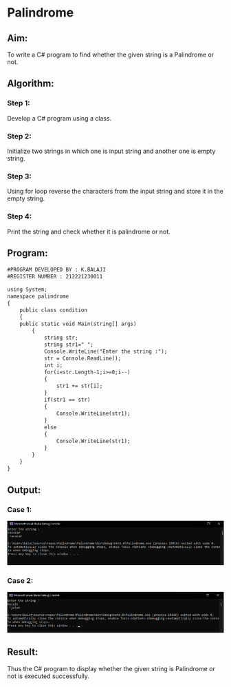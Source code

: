 # Palindrome


## Aim:
To write a C# program to find whether the given string is a Palindrome or not.
## Algorithm:
### Step 1:
Develop a C# program using a class.
### Step 2:
Initialize two strings in which one is input string and another one is empty string.
### Step 3:
Using for loop reverse the characters from the input string and store it in the empty string.
### Step 4:
Print the string and check whether it is palindrome or not.
## Program:
```
#PROGRAM DEVELOPED BY : K.BALAJI
#REGISTER NUMBER : 212221230011
```
```
using System;
namespace palindrome
{
    public class condition
    {
    public static void Main(string[] args)
        {
            string str;
            string str1=" ";
            Console.WriteLine("Enter the string :");
            str = Console.ReadLine();
            int i;
            for(i=str.Length-1;i>=0;i--)
            {
                str1 += str[i];
            }
            if(str1 == str)
            {
                Console.WriteLine(str1);
            }
            else
            {
                Console.WriteLine(str1);
            }
        }
    }
}

```
## Output:
### Case 1:
![out](./1.png)
### Case 2:
![out](./2.png)

## Result:
Thus the C# program to display whether the given string is Palindrome or not is executed successfully.
